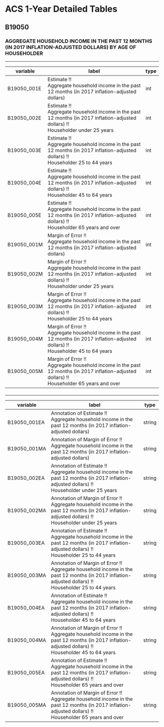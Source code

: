 # ACS 1-Year Detailed Tables

## B19050

### AGGREGATE HOUSEHOLD INCOME IN THE PAST 12 MONTHS (IN 2017 INFLATION-ADJUSTED DOLLARS) BY AGE OF HOUSEHOLDER

___

| variable | label | type |
| ----- | ----- | ----- |
| B19050_001E | Estimate !!<br>Aggregate household income in the past 12 months (in 2017 inflation-adjusted dollars) | int |
| B19050_002E | Estimate !!<br>Aggregate household income in the past 12 months (in 2017 inflation-adjusted dollars) !!<br>Householder under 25 years | int |
| B19050_003E | Estimate !!<br>Aggregate household income in the past 12 months (in 2017 inflation-adjusted dollars) !!<br>Householder 25 to 44 years | int |
| B19050_004E | Estimate !!<br>Aggregate household income in the past 12 months (in 2017 inflation-adjusted dollars) !!<br>Householder 45 to 64 years | int |
| B19050_005E | Estimate !!<br>Aggregate household income in the past 12 months (in 2017 inflation-adjusted dollars) !!<br>Householder 65 years and over | int |
| B19050_001M | Margin of Error !!<br>Aggregate household income in the past 12 months (in 2017 inflation-adjusted dollars) | int |
| B19050_002M | Margin of Error !!<br>Aggregate household income in the past 12 months (in 2017 inflation-adjusted dollars) !!<br>Householder under 25 years | int |
| B19050_003M | Margin of Error !!<br>Aggregate household income in the past 12 months (in 2017 inflation-adjusted dollars) !!<br>Householder 25 to 44 years | int |
| B19050_004M | Margin of Error !!<br>Aggregate household income in the past 12 months (in 2017 inflation-adjusted dollars) !!<br>Householder 45 to 64 years | int |
| B19050_005M | Margin of Error !!<br>Aggregate household income in the past 12 months (in 2017 inflation-adjusted dollars) !!<br>Householder 65 years and over | int |
### 

___

| variable | label | type |
| ----- | ----- | ----- |
| B19050_001EA | Annotation of Estimate !!<br>Aggregate household income in the past 12 months (in 2017 inflation-adjusted dollars) | string |
| B19050_001MA | Annotation of Margin of Error !!<br>Aggregate household income in the past 12 months (in 2017 inflation-adjusted dollars) | string |
| B19050_002EA | Annotation of Estimate !!<br>Aggregate household income in the past 12 months (in 2017 inflation-adjusted dollars) !!<br>Householder under 25 years | string |
| B19050_002MA | Annotation of Margin of Error !!<br>Aggregate household income in the past 12 months (in 2017 inflation-adjusted dollars) !!<br>Householder under 25 years | string |
| B19050_003EA | Annotation of Estimate !!<br>Aggregate household income in the past 12 months (in 2017 inflation-adjusted dollars) !!<br>Householder 25 to 44 years | string |
| B19050_003MA | Annotation of Margin of Error !!<br>Aggregate household income in the past 12 months (in 2017 inflation-adjusted dollars) !!<br>Householder 25 to 44 years | string |
| B19050_004EA | Annotation of Estimate !!<br>Aggregate household income in the past 12 months (in 2017 inflation-adjusted dollars) !!<br>Householder 45 to 64 years | string |
| B19050_004MA | Annotation of Margin of Error !!<br>Aggregate household income in the past 12 months (in 2017 inflation-adjusted dollars) !!<br>Householder 45 to 64 years | string |
| B19050_005EA | Annotation of Estimate !!<br>Aggregate household income in the past 12 months (in 2017 inflation-adjusted dollars) !!<br>Householder 65 years and over | string |
| B19050_005MA | Annotation of Margin of Error !!<br>Aggregate household income in the past 12 months (in 2017 inflation-adjusted dollars) !!<br>Householder 65 years and over | string |


